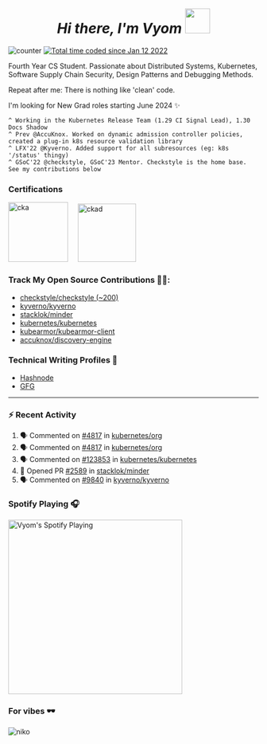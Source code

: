 <h1 align="center"><em>Hi there, I'm Vyom </em><img src="https://user-images.githubusercontent.com/73777108/150582164-1a082835-3bad-4a81-b3c7-dad6e90c6e19.gif" width="50"></h1>

![counter](https://enpd32rp4uhhkkc.m.pipedream.net)
<a href="https://wakatime.com/@939457b0-41b0-4830-8244-95c652fadddb"><img src="https://wakatime.com/badge/user/939457b0-41b0-4830-8244-95c652fadddb.svg" alt="Total time coded since Jan 12 2022" /></a>

Fourth Year CS Student. Passionate about Distributed Systems, Kubernetes, Software Supply Chain Security, Design Patterns and Debugging Methods. 

Repeat after me: There is nothing like 'clean' code.

I'm looking for New Grad roles starting June 2024 ✨

```
^ Working in the Kubernetes Release Team (1.29 CI Signal Lead), 1.30 Docs Shadow
^ Prev @AccuKnox. Worked on dynamic admission controller policies, created a plug-in k8s resource validation library
^ LFX'22 @Kyverno. Added support for all subresources (eg: k8s '/status' thingy)
^ GSoC'22 @checkstyle, GSoC'23 Mentor. Checkstyle is the home base. See my contributions below
```

### Certifications

<img src="https://images.credly.com/images/8b8ed108-e77d-4396-ac59-2504583b9d54/cka_from_cncfsite__281_29.png" alt="cka" height="120"> &nbsp; &nbsp;
<img src="https://images.credly.com/images/f88d800c-5261-45c6-9515-0458e31c3e16/ckad_from_cncfsite.png" alt="ckad" height="117"> &nbsp; &nbsp;

### Track My Open Source Contributions 👨‍💻: 
 - [checkstyle/checkstyle (~200)](https://github.com/checkstyle/checkstyle/pulls?q=is%3Apr+author%3AVyom-Yadav+is%3Amerged+)
 - [kyverno/kyverno](https://github.com/kyverno/kyverno/pulls?q=is%3Apr+author%3AVyom-Yadav+is%3Amerged+)
 - [stacklok/minder](https://github.com/stacklok/minder/pulls?q=is%3Apr+author%3AVyom-Yadav+is%3Amerged+)
 - [kubernetes/kubernetes](https://github.com/kubernetes/kubernetes/issues?q=is%3Aissue+author%3AVyom-Yadav)
 - [kubearmor/kubearmor-client](https://github.com/kubearmor/kubearmor-client/pulls?q=is%3Amerged+is%3Apr+author%3AVyom-Yadav+)
 - [accuknox/discovery-engine](https://github.com/accuknox/discovery-engine/pulls?q=is%3Amerged+is%3Apr+author%3AVyom-Yadav+)

### Technical Writing Profiles 📃
 - [Hashnode](https://while-vyom-is-coding.hashnode.dev/)
 - [GFG](https://auth.geeksforgeeks.org/user/jackhammervyom/articles)

---

### :zap: Recent Activity

<!--START_SECTION:activity-->
1. 🗣 Commented on [#4817](https://github.com/kubernetes/org/pull/4817#issuecomment-1991291420) in [kubernetes/org](https://github.com/kubernetes/org)
2. 🗣 Commented on [#4817](https://github.com/kubernetes/org/pull/4817#issuecomment-1991290420) in [kubernetes/org](https://github.com/kubernetes/org)
3. 🗣 Commented on [#123853](https://github.com/kubernetes/kubernetes/issues/123853#issuecomment-1991248946) in [kubernetes/kubernetes](https://github.com/kubernetes/kubernetes)
4. 💪 Opened PR [#2589](https://github.com/stacklok/minder/pull/2589) in [stacklok/minder](https://github.com/stacklok/minder)
5. 🗣 Commented on [#9840](https://github.com/kyverno/kyverno/issues/9840#issuecomment-1988313290) in [kyverno/kyverno](https://github.com/kyverno/kyverno)
<!--END_SECTION:activity-->

### Spotify Playing 🎧

[<img src="https://novatorem-git-master-vyom-yadav.vercel.app/api/spotify" alt="Vyom's Spotify Playing" width="350" />](https://open.spotify.com/user/312oauov5ttlvf6hg6yygyiz3m4m)

### For vibes 🕶️

<img src="https://media1.tenor.com/m/jDLCMJDVK8UAAAAC/nikoomilana-betasquadgifs.gif" alt="niko"> &nbsp; &nbsp;
